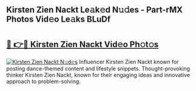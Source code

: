 ## Kirsten Zien Nackt Le𝚊k𝚎d N𝚞𝚍es - Part-rMX Photos Vid𝚎o Le𝚊ks BLuDf

# <h2><a href="http://fb6hrb.evod.top/?m=Kirsten+Zien+Nackt">🔗 👉🔴 Kirsten Zien Nackt Vid𝚎o Ph𝚘t𝚘s</a></h2>

[![Kirsten Zien Nackt N𝚞d𝚎s](https://i.imgur.com/8V9OHl7.gif)](http://fb6hrb.evod.top/?m=Kirsten+Zien+Nackt)
Influencer Kirsten Zien Nackt known for posting dance-themed content and lifestyle snippets. Thought-provoking thinker Kirsten Zien Nackt, known for their engaging ideas and innovative approach to problem-solving. 
